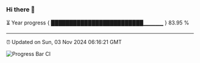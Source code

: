 ### Hi there 👋

⏳ Year progress { █████████████████████████▁▁▁▁▁ } 83.95 %

---

⏰ Updated on Sun, 03 Nov 2024 06:16:21 GMT

![Progress Bar CI](https://github.com/code-lakshay/GitHub-Actions-Demo/workflows/Progress%20Bar%20CI/badge.svg)

